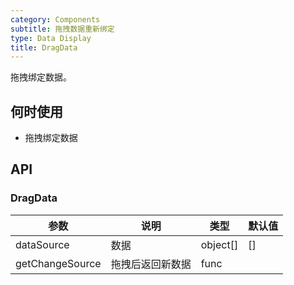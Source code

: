```yaml
---
category: Components
subtitle: 拖拽数据重新绑定
type: Data Display
title: DragData
---
```


拖拽绑定数据。

## 何时使用

- 拖拽绑定数据

## API

### DragData

| 参数 | 说明 | 类型 | 默认值 |
| --- | --- | --- | --- |
| dataSource | 数据| object[] | [] |
| getChangeSource | 拖拽后返回新数据 | func |  |



